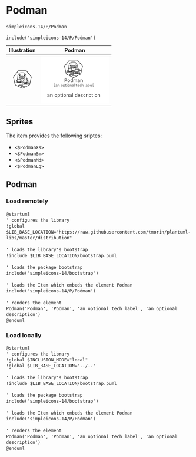# Podman


```text
simpleicons-14/P/Podman
```

```text
include('simpleicons-14/P/Podman')
```



| Illustration | Podman |
| :---: | :---: |
| ![illustration for Illustration](../../simpleicons-14/P/Podman.png) | ![illustration for Podman](../../simpleicons-14/P/Podman.Local.png) |



## Sprites
The item provides the following sriptes:

- `<$PodmanXs>`
- `<$PodmanSm>`
- `<$PodmanMd>`
- `<$PodmanLg>`





## Podman

### Load remotely
```plantuml
@startuml
' configures the library
!global $LIB_BASE_LOCATION="https://raw.githubusercontent.com/tmorin/plantuml-libs/master/distribution"

' loads the library's bootstrap
!include $LIB_BASE_LOCATION/bootstrap.puml

' loads the package bootstrap
include('simpleicons-14/bootstrap')

' loads the Item which embeds the element Podman
include('simpleicons-14/P/Podman')

' renders the element
Podman('Podman', 'Podman', 'an optional tech label', 'an optional description')
@enduml
```

### Load locally
```plantuml
@startuml
' configures the library
!global $INCLUSION_MODE="local"
!global $LIB_BASE_LOCATION="../.."

' loads the library's bootstrap
!include $LIB_BASE_LOCATION/bootstrap.puml

' loads the package bootstrap
include('simpleicons-14/bootstrap')

' loads the Item which embeds the element Podman
include('simpleicons-14/P/Podman')

' renders the element
Podman('Podman', 'Podman', 'an optional tech label', 'an optional description')
@enduml
```

